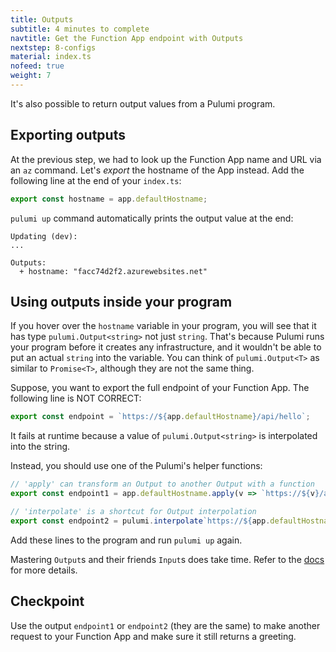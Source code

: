 ```yaml
---
title: Outputs
subtitle: 4 minutes to complete
navtitle: Get the Function App endpoint with Outputs
nextstep: 8-configs
material: index.ts
nofeed: true
weight: 7
---
```


It's also possible to return output values from a Pulumi program.

## Exporting outputs

At the previous step, we had to look up the Function App name and URL via an `az` command. Let's *export* the hostname of the App instead. Add the following line at the end of your `index.ts`:

``` ts
export const hostname = app.defaultHostname;
```

`pulumi up` command automatically prints the output value at the end:

```
Updating (dev):
...

Outputs:
  + hostname: "facc74d2f2.azurewebsites.net"
```

## Using outputs inside your program

If you hover over the `hostname` variable in your program, you will see that it has type `pulumi.Output<string>` not just `string`. That's because Pulumi runs your program before it creates any infrastructure, and it wouldn't be able to put an actual `string` into the variable. You can think of `pulumi.Output<T>` as similar to `Promise<T>`, although they are not the same thing.

Suppose, you want to export the full endpoint of your Function App. The following line is NOT CORRECT:

``` ts
export const endpoint = `https://${app.defaultHostname}/api/hello`;
```

It fails at runtime because a value of `pulumi.Output<string>` is interpolated into the string.

Instead, you should use one of the Pulumi's helper functions:

``` ts
// 'apply' can transform an Output to another Output with a function
export const endpoint1 = app.defaultHostname.apply(v => `https://${v}/api/hello`);

// 'interpolate' is a shortcut for Output interpolation
export const endpoint2 = pulumi.interpolate`https://${app.defaultHostname}/api/hello`;
```

Add these lines to the program and run `pulumi up` again.

Mastering `Output`s and their friends `Input`s does take time. Refer to the [docs](https://www.pulumi.com/docs/intro/concepts/programming-model/#outputs) for more details.

## Checkpoint

Use the output `endpoint1` or `endpoint2` (they are the same) to make another request to your Function App and make sure it still returns a greeting.

